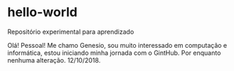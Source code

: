 # hello-world
Repositório experimental para aprendizado

Olá! Pessoal! Me chamo Genesio, sou muito interessado em computação e informática, estou iniciando minha jornada com o GintHub.
Por enquanto nenhuma alteração. 12/10/2018.
